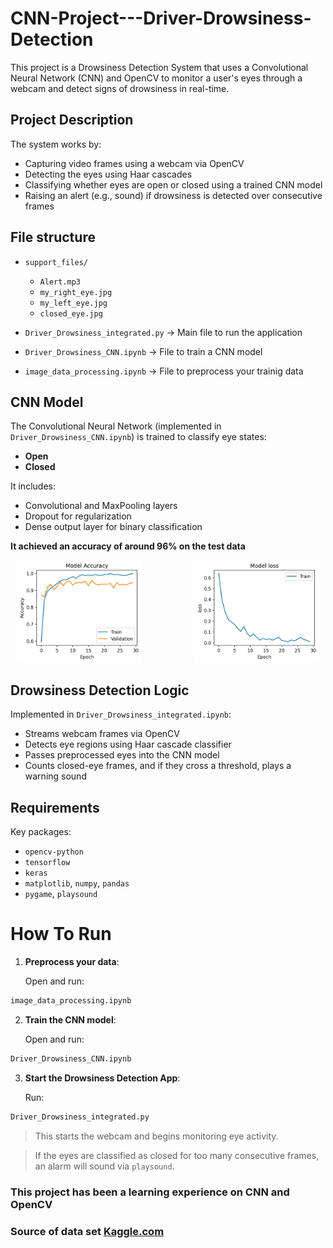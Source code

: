 # CNN-Project---Driver-Drowsiness-Detection
This project is a Drowsiness Detection System that uses a Convolutional Neural Network (CNN) and OpenCV to monitor a user's eyes through a webcam and detect signs of drowsiness in real-time.

## Project Description

The system works by:

* Capturing video frames using a webcam via OpenCV
* Detecting the eyes using Haar cascades
* Classifying whether eyes are open or closed using a trained CNN model
* Raising an alert (e.g., sound) if drowsiness is detected over consecutive frames

## File structure 
* `support_files/`  
    - `Alert.mp3`  
    - `my_right_eye.jpg`  
    - `my_left_eye.jpg`  
    - `closed_eye.jpg`

* `Driver_Drowsiness_integrated.py` -> Main file to run the application 
* `Driver_Drowsiness_CNN.ipynb` -> File to train a CNN model 
* `image_data_processing.ipynb` -> File to preprocess your trainig data 

## CNN Model

The Convolutional Neural Network (implemented in `Driver_Drowsiness_CNN.ipynb`) is trained to classify eye states:

* **Open**
* **Closed**

It includes:

* Convolutional and MaxPooling layers
* Dropout for regularization
* Dense output layer for binary classification

**It achieved an accuracy of around 96% on the test data**
<div align="center">
  <img src="support_files/Accuracy_vs_epochs.jpg" alt="Accuracy" width="200" style="display:inline-block; margin-right:80px;">
  <img src="support_files/loss_vs_epochs.jpg" alt="Loss" width="200" style="display:inline-block;">
</div>

##  Drowsiness Detection Logic

Implemented in `Driver_Drowsiness_integrated.ipynb`:

* Streams webcam frames via OpenCV
* Detects eye regions using Haar cascade classifier
* Passes preprocessed eyes into the CNN model
* Counts closed-eye frames, and if they cross a threshold, plays a warning sound

## Requirements
Key packages:

* `opencv-python`
* `tensorflow`
* `keras`
* `matplotlib`, `numpy`, `pandas`
* `pygame`, `playsound`

# How To Run 
1. **Preprocess your data**:

    Open and run:

```bash
image_data_processing.ipynb
```
2. **Train the CNN model**:

    Open and run:

```bash
Driver_Drowsiness_CNN.ipynb
```

3. **Start the Drowsiness Detection App**:

    Run:

```bash
Driver_Drowsiness_integrated.py
```
> This starts the webcam and begins monitoring eye activity.

>If the eyes are classified as closed for too many consecutive frames, an alarm will sound via `playsound`.

### This project has been a learning experience on CNN and OpenCV 
### Source of data set [Kaggle.com](https://www.kaggle.com/datasets/dheerajperumandla/drowsiness-dataset?resource=download)